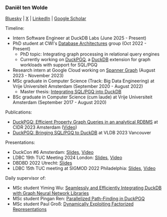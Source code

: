 ### Daniël ten Wolde

[Bluesky](https://bsky.app/profile/dtenwolde.bsky.social) | [X](https://twitter.com/DLJtenWolde) | [LinkedIn](https://www.linkedin.com/in/dani%C3%ABl-ten-wolde/) | [Google Scholar](https://scholar.google.com/citations?user=DxJHoKAAAAAJ&hl=nl&oi=ao)

Timeline: 
* Intern Software Engineer at DuckDB Labs (June 2025 - Present)
* PhD student at CWI's [Database Architectures](https://github.com/cwida) group (Oct 2022 - Present)
  - PhD topic: Integrating graph processing in relational query engines
  - Currently working on [DuckPGQ](https://github.com/cwida/duckpgq-extension), a [DuckDB](https://github.com/duckdb/duckdb) extension for graph workloads with support for SQL/PGQ
* Research intern at Google Cloud working on [Spanner Graph](https://cloud.google.com/blog/products/databases/announcing-spanner-graph) (August 2023 - November 2023)
* MSc graduate in Computer Science (Track: Big Data Engineering) at Vrije Universiteit Amsterdam (September 2020 - August 2022)
  - Master thesis: [Integrating SQL/PGQ into DuckDB](https://homepages.cwi.nl/~boncz/msc/2022-DanielTenWolde.pdf)
* BSc graduate in Computer Science (cum laude) at Vrije Universiteit Amsterdam (September 2017 - August 2020)

Publications: 
* [DuckPGQ: Efficient Property Graph Queries in an analytical RDBMS](https://www.cidrdb.org/cidr2023/papers/p66-wolde.pdf) at CIDR 2023 Amsterdam ([Video](https://www.youtube.com/watch?v=JmSfU0BTH5w))
* [DuckPGQ: Bringing SQL/PGQ to DuckDB](https://ir.cwi.nl/pub/33317/33317.pdf) at VLDB 2023 Vancouver

Presentations:
* DuckCon #6 Amsterdam: [Slides](https://blobs.duckdb.org/events/duckcon6/daniel-ten-wolde-duckpgq-unlocking-graph-analytics-in-duckdb-with-sql-pgq.pdf), [Video](https://www.youtube.com/watch?v=QDdTbhSR2Vo&feature=youtu.be)
* LDBC 19th TUC Meeting 2024 London: [Slides](https://docs.google.com/presentation/d/1fd6_PoI9RD8sxbUn0L2sb4tjIV5_Dh8oXjHgfEmJfdE/edit?usp=sharing), [Video](https://www.youtube.com/watch?v=Fzci3Ic0RBQ)
* DBDBD 2022 Utrecht: [Slides](https://docs.google.com/presentation/d/1tVWOxQ786VsK8PPfLbyw23_78Y4D2GtEj_fXlHvWTn0/edit?usp=sharing)
* LDBC 15th TUC meeting at SIGMOD 2022 Philadelphia: [Slides](https://pub-383410a98aef4cb686f0c7601eddd25f.r2.dev/event/fifteenth-tuc-meeting/attachments/daniel-ten-wolde-implementing-sql-pgq-in-duckdb.pdf), [Video](https://www.youtube.com/watch?v=JmSfU0BTH5w)

Daily supervisor of: 
* MSc student Yiming Wu: [Seamlessly and Efficiently Integrating DuckDB with Graph Neural Network Libraries](https://homepages.cwi.nl/~boncz/msc/2023-Wu.pdf)
* MSc student Pingan Ren: [Parallelized Path-Finding in DuckPGQ](https://homepages.cwi.nl/~boncz/msc/2024-PinganRen.pdf)
* MSc student Paul Groß: [Dynamically Exploiting Factorized Representations](https://homepages.cwi.nl/~boncz/msc/2024-PaulGross.pdf)
